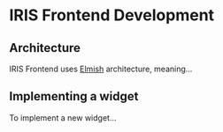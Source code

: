 # IRIS Frontend Development

## Architecture

IRIS Frontend uses [Elmish]() architecture, meaning...

## Implementing a widget

To implement a new widget...
